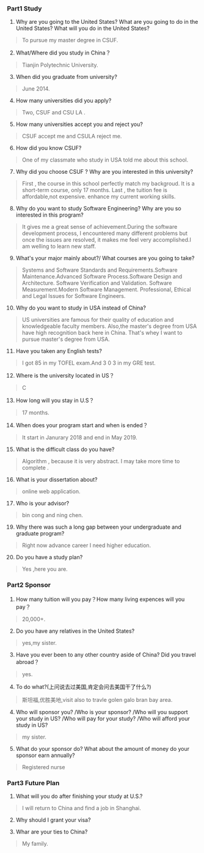 ### Part1 Study
1. Why are you going to the United States? What are you going to do in the United States? What will you do in the United States?   
>  To pursue my master degree in CSUF.

2. What/Where did you study in China？
> Tianjin Polytechnic University.

3. When did you graduate from university?
> June 2014.
   
4. How many universities did you apply? 
>  Two, CSUF and CSU LA .
   
5. How many universities accept you and reject you?
>  CSUF accept me and CSULA reject me.

6. How did you know CSUF? 
>  One of my classmate who study in USA told me about this school.
  
7. Why did you choose CSUF ? Why are you interested in this university?
>  First , the course in this school perfectly match my backgroud. It is a short-term course, only 17 months. Last , the tuition fee is affordable,not expensive. enhance my current working skills.
  
8. Why do you want to study Software Engineering? Why are you so interested in this program?  
> It gives me a great sense of achievement.During the software development process, I encountered many different problems but
once the issues are resolved, it makes me feel very accomplished.I am welling to learn new staff.

9. What's your major mainly about?/ What courses are you going to take? 
> Systems and Software Standards and Requirements.Software Maintenance.Advanced Software Process.Software Design and Architecture.
Software Verification and Validation. Software Measurement.Modern Software Management. Professional, Ethical and Legal Issues for Software Engineers.

10. Why do you want to study in USA instead of China?  
> US universities are famous for their quality of education and knowledgeable faculty members. Also,the master's degree from USA have high recognition back here in China. That's whey I want to pursue master's degree from USA.

11. Have you taken any English tests? 
> I got 85 in my TOFEL exam.And 3 0 3 in my GRE test.

12. Where is the university located in US？
>  C

13. How long will you stay in U.S？
>  17 months.

14. When does your program start and when is ended？
> It start in Janurary 2018 and end in May 2019.

15. What is the difficult class do you have? 
>  Algorithm , because it is very abstract. I may take more time to complete .

16. What is your dissertation about?
>  online web application.

17. Who is your advisor?
> bin cong and ning chen.

19. Why there was such a long gap between your undergraduate and graduate program?
> Right now advance career I need higher education.

20. Do you have a study plan?  
>   Yes ,here you are.

### Part2 Sponsor
1. How many tuition will you pay？How many living expences will you pay？ 
> 20,000+.

2. Do you have any relatives in the United States?
>  yes,my sister.

3. Have you ever been to any other country aside of China? Did you travel abroad？ 
> yes.

4. To do what?(上问说去过美国,肯定会问去美国干了什么?)
> 斯坦福,优胜美地,visit also to travle golen galo bran bay area.

4. Who will sponsor you? /Who is your sponsor? /Who will you support your study in US? /Who will pay for your study? /Who will afford your study in US? 
>  my sister.

5. What do your sponsor do? What about the amount of money do your sponsor earn annually?
> Registered nurse


### Part3 Future Plan
1. What will you do after finishing your study at U.S.?  
>  I will return to China and find a job in Shanghai.

2. Why should I grant your visa?
>  

3. Whar are your ties to China?
>  My family.

